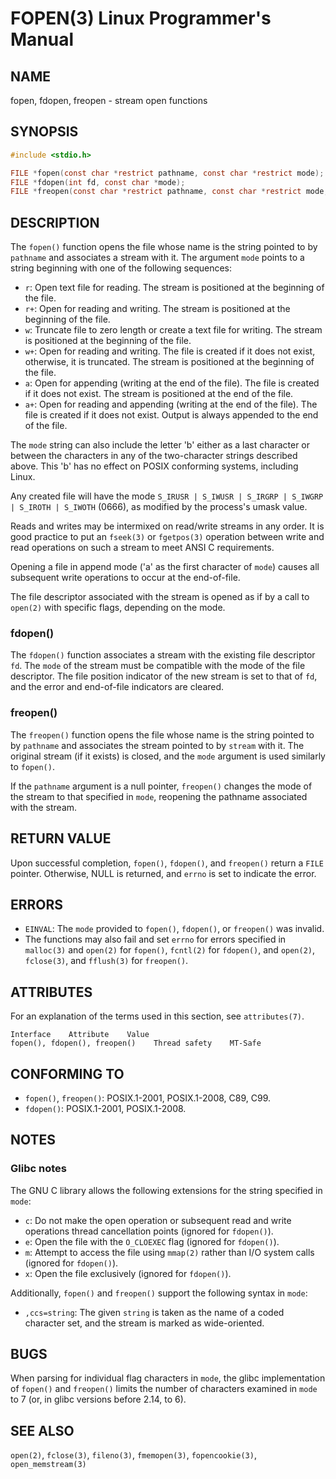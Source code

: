 # FOPEN(3) Linux Programmer's Manual
## NAME
fopen, fdopen, freopen - stream open functions
## SYNOPSIS
```c
#include <stdio.h>

FILE *fopen(const char *restrict pathname, const char *restrict mode);
FILE *fdopen(int fd, const char *mode);
FILE *freopen(const char *restrict pathname, const char *restrict mode, FILE *restrict stream);
```

## DESCRIPTION
The `fopen()` function opens the file whose name is the string pointed to by `pathname` and associates a stream with it. The argument `mode` points to a string beginning with one of the following sequences:

- `r`: Open text file for reading. The stream is positioned at the beginning of the file.
- `r+`: Open for reading and writing. The stream is positioned at the beginning of the file.
- `w`: Truncate file to zero length or create a text file for writing. The stream is positioned at the beginning of the file.
- `w+`: Open for reading and writing. The file is created if it does not exist, otherwise, it is truncated. The stream is positioned at the beginning of the file.
- `a`: Open for appending (writing at the end of the file). The file is created if it does not exist. The stream is positioned at the end of the file.
- `a+`: Open for reading and appending (writing at the end of the file). The file is created if it does not exist. Output is always appended to the end of the file.

The `mode` string can also include the letter 'b' either as a last character or between the characters in any of the two-character strings described above. This 'b' has no effect on POSIX conforming systems, including Linux.

Any created file will have the mode `S_IRUSR | S_IWUSR | S_IRGRP | S_IWGRP | S_IROTH | S_IWOTH` (0666), as modified by the process's umask value.

Reads and writes may be intermixed on read/write streams in any order. It is good practice to put an `fseek(3)` or `fgetpos(3)` operation between write and read operations on such a stream to meet ANSI C requirements.

Opening a file in append mode ('a' as the first character of `mode`) causes all subsequent write operations to occur at the end-of-file.

The file descriptor associated with the stream is opened as if by a call to `open(2)` with specific flags, depending on the mode.

### fdopen()
The `fdopen()` function associates a stream with the existing file descriptor `fd`. The `mode` of the stream must be compatible with the mode of the file descriptor. The file position indicator of the new stream is set to that of `fd`, and the error and end-of-file indicators are cleared.

### freopen()
The `freopen()` function opens the file whose name is the string pointed to by `pathname` and associates the stream pointed to by `stream` with it. The original stream (if it exists) is closed, and the `mode` argument is used similarly to `fopen()`.

If the `pathname` argument is a null pointer, `freopen()` changes the mode of the stream to that specified in `mode`, reopening the pathname associated with the stream.

## RETURN VALUE
Upon successful completion, `fopen()`, `fdopen()`, and `freopen()` return a `FILE` pointer. Otherwise, NULL is returned, and `errno` is set to indicate the error.

## ERRORS
- `EINVAL`: The `mode` provided to `fopen()`, `fdopen()`, or `freopen()` was invalid.
- The functions may also fail and set `errno` for errors specified in `malloc(3)` and `open(2)` for `fopen()`, `fcntl(2)` for `fdopen()`, and `open(2)`, `fclose(3)`, and `fflush(3)` for `freopen()`.

## ATTRIBUTES
For an explanation of the terms used in this section, see `attributes(7)`.

```
Interface    Attribute    Value
fopen(), fdopen(), freopen()    Thread safety    MT-Safe
```

## CONFORMING TO
- `fopen()`, `freopen()`: POSIX.1-2001, POSIX.1-2008, C89, C99.
- `fdopen()`: POSIX.1-2001, POSIX.1-2008.

## NOTES
### Glibc notes
The GNU C library allows the following extensions for the string specified in `mode`:
- `c`: Do not make the open operation or subsequent read and write operations thread cancellation points (ignored for `fdopen()`).
- `e`: Open the file with the `O_CLOEXEC` flag (ignored for `fdopen()`).
- `m`: Attempt to access the file using `mmap(2)` rather than I/O system calls (ignored for `fdopen()`).
- `x`: Open the file exclusively (ignored for `fdopen()`).

Additionally, `fopen()` and `freopen()` support the following syntax in `mode`:
- `,ccs=string`: The given `string` is taken as the name of a coded character set, and the stream is marked as wide-oriented.

## BUGS
When parsing for individual flag characters in `mode`, the glibc implementation of `fopen()` and `freopen()` limits the number of characters examined in `mode` to 7 (or, in glibc versions before 2.14, to 6).

## SEE ALSO
`open(2)`, `fclose(3)`, `fileno(3)`, `fmemopen(3)`, `fopencookie(3)`, `open_memstream(3)`
